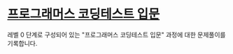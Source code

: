 # [프로그래머스 코딩테스트 입문](https://school.programmers.co.kr/learn/challenges/beginner?order=acceptance_desc&page=1)

레벨 0 단계로 구성되어 있는 "프로그래머스 코딩테스트 입문" 과정에 대한 문제풀이를 기록합니다.
